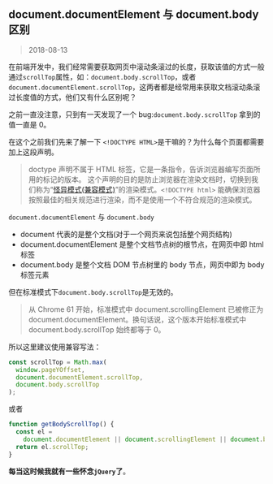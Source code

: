 ## document.documentElement 与 document.body 区别

> 2018-08-13

在前端开发中，我们经常需要获取网页中滚动条滚过的长度，获取该值的方式一般通过`scrollTop`属性，如：`document.body.scrollTop`，或者`document.documentElement.scrollTop`，这两者都是经常用来获取文档滚动条滚过长度值的方式，他们又有什么区别呢？

之前一直没注意，只到有一天发现了一个 bug:`document.body.scrollTop` 拿到的值一直是 0。

在这个之前我们先来了解一下 `<!DOCTYPE HTML>`是干嘛的？为什么每个页面都需要加上这段声明。

> doctype 声明不属于 HTML 标签，它是一条指令，告诉浏览器编写页面所用的标记的版本。
> 这个声明的目的是防止浏览器在渲染文档时，切换到我们称为“[怪异模式(兼容模式)](https://developer.mozilla.org/zh-CN/docs/Web/HTML/Quirks_Mode_and_Standards_Mode)”的渲染模式。`<!DOCTYPE html>` 能确保浏览器按照最佳的相关规范进行渲染，而不是使用一个不符合规范的渲染模式。

`document.documentElement` 与 `document.body`

- document 代表的是整个文档(对于一个网页来说包括整个网页结构)
- document.documentElement 是整个文档节点树的根节点，在网页中即 html 标签
- document.body 是整个文档 DOM 节点树里的 body 节点，网页中即为 body 标签元素

但在标准模式下`document.body.scrollTop`是无效的。

> 从 Chrome 61 开始，标准模式中 document.scrollingElement 已被修正为 document.documentElement。换句话说，这个版本开始标准模式中 document.body.scrollTop 始终都等于 0。

所以这里建议使用兼容写法：

```js
const scrollTop = Math.max(
  window.pageYOffset,
  document.documentElement.scrollTop,
  document.body.scrollTop
);
```

或者

```js
function getBodyScrollTop() {
  const el =
    document.documentElement || document.scrollingElement || document.body;
  return el.scrollTop;
}
```

**每当这时候我就有一些怀念`jQuery`了**。
